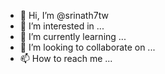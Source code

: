 - 👋 Hi, I’m @srinath7tw
- 👀 I’m interested in ...
- 🌱 I’m currently learning ...
- 💞️ I’m looking to collaborate on ...
- 📫 How to reach me ...

<!---
srinath7tw/srinath7tw is a ✨ special ✨ repository because its `README.md` (this file) appears on your GitHub profile.
You can click the Preview link to take a look at your changes.
--->
